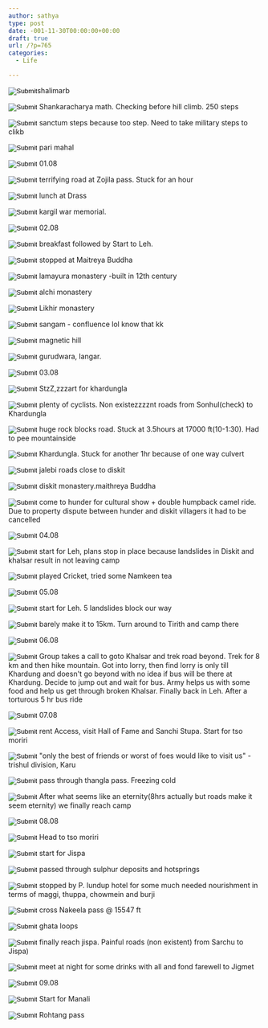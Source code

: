 ```yaml
---
author: sathya
type: post
date: -001-11-30T00:00:00+00:00
draft: true
url: /?p=765
categories:
  - Life

---
```

<input class="js_checkbox_unchecked" src="//static.micloud.xiaomi.net/res/d_md5_d004da3d/micloudfehttps://images.sbhat.me/sb/icon/checkbox_unchecked.png" type="image" />shalimarb

<input class="js_checkbox_unchecked" src="//static.micloud.xiaomi.net/res/d_md5_d004da3d/micloudfehttps://images.sbhat.me/sb/icon/checkbox_unchecked.png" type="image" /> Shankaracharya math. Checking before hill climb. 250 steps

<input class="js_checkbox_unchecked" src="//static.micloud.xiaomi.net/res/d_md5_d004da3d/micloudfehttps://images.sbhat.me/sb/icon/checkbox_unchecked.png" type="image" /> sanctum steps because too step. Need to take military steps to clikb

<input class="js_checkbox_unchecked" src="//static.micloud.xiaomi.net/res/d_md5_d004da3d/micloudfehttps://images.sbhat.me/sb/icon/checkbox_unchecked.png" type="image" /> pari mahal

<input class="js_checkbox_unchecked" src="//static.micloud.xiaomi.net/res/d_md5_d004da3d/micloudfehttps://images.sbhat.me/sb/icon/checkbox_unchecked.png" type="image" /> 01.08

<input class="js_checkbox_unchecked" src="//static.micloud.xiaomi.net/res/d_md5_d004da3d/micloudfehttps://images.sbhat.me/sb/icon/checkbox_unchecked.png" type="image" /> terrifying road at Zojila pass. Stuck for an hour

<input class="js_checkbox_unchecked" src="//static.micloud.xiaomi.net/res/d_md5_d004da3d/micloudfehttps://images.sbhat.me/sb/icon/checkbox_unchecked.png" type="image" /> lunch at Drass

<input class="js_checkbox_unchecked" src="//static.micloud.xiaomi.net/res/d_md5_d004da3d/micloudfehttps://images.sbhat.me/sb/icon/checkbox_unchecked.png" type="image" /> kargil war memorial.

<input class="js_checkbox_unchecked" src="//static.micloud.xiaomi.net/res/d_md5_d004da3d/micloudfehttps://images.sbhat.me/sb/icon/checkbox_unchecked.png" type="image" /> 02.08

<input class="js_checkbox_unchecked" src="//static.micloud.xiaomi.net/res/d_md5_d004da3d/micloudfehttps://images.sbhat.me/sb/icon/checkbox_unchecked.png" type="image" /> breakfast followed by Start to Leh.

<input class="js_checkbox_unchecked" src="//static.micloud.xiaomi.net/res/d_md5_d004da3d/micloudfehttps://images.sbhat.me/sb/icon/checkbox_unchecked.png" type="image" /> stopped at Maitreya Buddha

<input class="js_checkbox_unchecked" src="//static.micloud.xiaomi.net/res/d_md5_d004da3d/micloudfehttps://images.sbhat.me/sb/icon/checkbox_unchecked.png" type="image" /> lamayura monastery -built in 12th century

<input class="js_checkbox_unchecked" src="//static.micloud.xiaomi.net/res/d_md5_d004da3d/micloudfehttps://images.sbhat.me/sb/icon/checkbox_unchecked.png" type="image" /> alchi monastery

<input class="js_checkbox_unchecked" src="//static.micloud.xiaomi.net/res/d_md5_d004da3d/micloudfehttps://images.sbhat.me/sb/icon/checkbox_unchecked.png" type="image" /> Likhir monastery

<input class="js_checkbox_unchecked" src="//static.micloud.xiaomi.net/res/d_md5_d004da3d/micloudfehttps://images.sbhat.me/sb/icon/checkbox_unchecked.png" type="image" /> sangam - confluence lol know that kk

<input class="js_checkbox_unchecked" src="//static.micloud.xiaomi.net/res/d_md5_d004da3d/micloudfehttps://images.sbhat.me/sb/icon/checkbox_unchecked.png" type="image" /> magnetic hill

<input class="js_checkbox_unchecked" src="//static.micloud.xiaomi.net/res/d_md5_d004da3d/micloudfehttps://images.sbhat.me/sb/icon/checkbox_unchecked.png" type="image" /> gurudwara, langar.

<input class="js_checkbox_unchecked" src="//static.micloud.xiaomi.net/res/d_md5_d004da3d/micloudfehttps://images.sbhat.me/sb/icon/checkbox_unchecked.png" type="image" /> 03.08

<input class="js_checkbox_unchecked" src="//static.micloud.xiaomi.net/res/d_md5_d004da3d/micloudfehttps://images.sbhat.me/sb/icon/checkbox_unchecked.png" type="image" /> StzZ,zzzart for khardungla

<input class="js_checkbox_unchecked" src="//static.micloud.xiaomi.net/res/d_md5_d004da3d/micloudfehttps://images.sbhat.me/sb/icon/checkbox_unchecked.png" type="image" /> plenty of cyclists. Non existezzzznt roads from Sonhul(check) to Khardungla

<input class="js_checkbox_unchecked" src="//static.micloud.xiaomi.net/res/d_md5_d004da3d/micloudfehttps://images.sbhat.me/sb/icon/checkbox_unchecked.png" type="image" /> huge rock blocks road. Stuck at 3.5hours at 17000 ft(10-1:30). Had to pee mountainside

<input class="js_checkbox_unchecked" src="//static.micloud.xiaomi.net/res/d_md5_d004da3d/micloudfehttps://images.sbhat.me/sb/icon/checkbox_unchecked.png" type="image" /> Khardungla. Stuck for another 1hr because of one way culvert

<input class="js_checkbox_unchecked" src="//static.micloud.xiaomi.net/res/d_md5_d004da3d/micloudfehttps://images.sbhat.me/sb/icon/checkbox_unchecked.png" type="image" /> jalebi roads close to diskit

<input class="js_checkbox_unchecked" src="//static.micloud.xiaomi.net/res/d_md5_d004da3d/micloudfehttps://images.sbhat.me/sb/icon/checkbox_unchecked.png" type="image" /> diskit monastery.maithreya Buddha

<input class="js_checkbox_unchecked" src="//static.micloud.xiaomi.net/res/d_md5_d004da3d/micloudfehttps://images.sbhat.me/sb/icon/checkbox_unchecked.png" type="image" /> come to hunder for cultural show + double humpback camel ride. Due to property dispute between hunder and diskit villagers it had to be cancelled

<input class="js_checkbox_unchecked" src="//static.micloud.xiaomi.net/res/d_md5_d004da3d/micloudfehttps://images.sbhat.me/sb/icon/checkbox_unchecked.png" type="image" /> 04.08

<input class="js_checkbox_unchecked" src="//static.micloud.xiaomi.net/res/d_md5_d004da3d/micloudfehttps://images.sbhat.me/sb/icon/checkbox_unchecked.png" type="image" /> start for Leh, plans stop in place because landslides in Diskit and khalsar result in not leaving camp

<input class="js_checkbox_unchecked" src="//static.micloud.xiaomi.net/res/d_md5_d004da3d/micloudfehttps://images.sbhat.me/sb/icon/checkbox_unchecked.png" type="image" /> played Cricket, tried some Namkeen tea

<input class="js_checkbox_unchecked" src="//static.micloud.xiaomi.net/res/d_md5_d004da3d/micloudfehttps://images.sbhat.me/sb/icon/checkbox_unchecked.png" type="image" /> 05.08

<input class="js_checkbox_unchecked" src="//static.micloud.xiaomi.net/res/d_md5_d004da3d/micloudfehttps://images.sbhat.me/sb/icon/checkbox_unchecked.png" type="image" /> start for Leh. 5 landslides block our way

<input class="js_checkbox_unchecked" src="//static.micloud.xiaomi.net/res/d_md5_d004da3d/micloudfehttps://images.sbhat.me/sb/icon/checkbox_unchecked.png" type="image" /> barely make it to 15km. Turn around to Tirith and camp there

<input class="js_checkbox_unchecked" src="//static.micloud.xiaomi.net/res/d_md5_d004da3d/micloudfehttps://images.sbhat.me/sb/icon/checkbox_unchecked.png" type="image" /> 06.08

<input class="js_checkbox_unchecked" src="//static.micloud.xiaomi.net/res/d_md5_d004da3d/micloudfehttps://images.sbhat.me/sb/icon/checkbox_unchecked.png" type="image" /> Group takes a call to goto Khalsar and trek road beyond. Trek for 8 km and then hike mountain. Got into lorry, then find lorry is only till Khardung and doesn't go beyond with no idea if bus will be there at Khardung. Decide to jump out and wait for bus. Army helps us with some food and help us get through broken Khalsar. Finally back in Leh. After a torturous 5 hr bus ride

<input class="js_checkbox_unchecked" src="//static.micloud.xiaomi.net/res/d_md5_d004da3d/micloudfehttps://images.sbhat.me/sb/icon/checkbox_unchecked.png" type="image" /> 07.08

<input class="js_checkbox_unchecked" src="//static.micloud.xiaomi.net/res/d_md5_d004da3d/micloudfehttps://images.sbhat.me/sb/icon/checkbox_unchecked.png" type="image" /> rent Access, visit Hall of Fame and Sanchi Stupa. Start for tso moriri

<input class="js_checkbox_unchecked" src="//static.micloud.xiaomi.net/res/d_md5_d004da3d/micloudfehttps://images.sbhat.me/sb/icon/checkbox_unchecked.png" type="image" /> "only the best of friends or worst of foes would like to visit us" - trishul division, Karu

<input class="js_checkbox_unchecked" src="//static.micloud.xiaomi.net/res/d_md5_d004da3d/micloudfehttps://images.sbhat.me/sb/icon/checkbox_unchecked.png" type="image" /> pass through thangla pass. Freezing cold

<input class="js_checkbox_unchecked" src="//static.micloud.xiaomi.net/res/d_md5_d004da3d/micloudfehttps://images.sbhat.me/sb/icon/checkbox_unchecked.png" type="image" /> After what seems like an eternity(8hrs actually but roads make it seem eternity) we finally reach camp

<input class="js_checkbox_unchecked" src="//static.micloud.xiaomi.net/res/d_md5_d004da3d/micloudfehttps://images.sbhat.me/sb/icon/checkbox_unchecked.png" type="image" /> 08.08

<input class="js_checkbox_unchecked" src="//static.micloud.xiaomi.net/res/d_md5_d004da3d/micloudfehttps://images.sbhat.me/sb/icon/checkbox_unchecked.png" type="image" /> Head to tso moriri

<input class="js_checkbox_unchecked" src="//static.micloud.xiaomi.net/res/d_md5_d004da3d/micloudfehttps://images.sbhat.me/sb/icon/checkbox_unchecked.png" type="image" /> start for Jispa

<input class="js_checkbox_unchecked" src="//static.micloud.xiaomi.net/res/d_md5_d004da3d/micloudfehttps://images.sbhat.me/sb/icon/checkbox_unchecked.png" type="image" /> passed through sulphur deposits and hotsprings

<input class="js_checkbox_unchecked" src="//static.micloud.xiaomi.net/res/d_md5_d004da3d/micloudfehttps://images.sbhat.me/sb/icon/checkbox_unchecked.png" type="image" /> stopped by P. lundup hotel for some much needed nourishment in terms of maggi, thuppa, chowmein and burji

<input class="js_checkbox_unchecked" src="//static.micloud.xiaomi.net/res/d_md5_d004da3d/micloudfehttps://images.sbhat.me/sb/icon/checkbox_unchecked.png" type="image" /> cross Nakeela pass @ 15547 ft

<input class="js_checkbox_unchecked" src="//static.micloud.xiaomi.net/res/d_md5_d004da3d/micloudfehttps://images.sbhat.me/sb/icon/checkbox_unchecked.png" type="image" /> ghata loops

<input class="js_checkbox_unchecked" src="//static.micloud.xiaomi.net/res/d_md5_d004da3d/micloudfehttps://images.sbhat.me/sb/icon/checkbox_unchecked.png" type="image" /> finally reach jispa. Painful roads (non existent) from Sarchu to Jispa)

<input class="js_checkbox_unchecked" src="//static.micloud.xiaomi.net/res/d_md5_d004da3d/micloudfehttps://images.sbhat.me/sb/icon/checkbox_unchecked.png" type="image" /> meet at night for some drinks with all and fond farewell to Jigmet

<input class="js_checkbox_unchecked" src="//static.micloud.xiaomi.net/res/d_md5_d004da3d/micloudfehttps://images.sbhat.me/sb/icon/checkbox_unchecked.png" type="image" /> 09.08

<input class="js_checkbox_unchecked" src="//static.micloud.xiaomi.net/res/d_md5_d004da3d/micloudfehttps://images.sbhat.me/sb/icon/checkbox_unchecked.png" type="image" /> Start for Manali

<input class="js_checkbox_unchecked" src="//static.micloud.xiaomi.net/res/d_md5_d004da3d/micloudfehttps://images.sbhat.me/sb/icon/checkbox_unchecked.png" type="image" /> Rohtang pass

&nbsp;